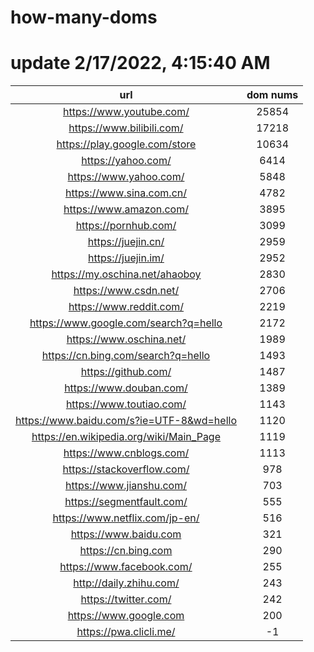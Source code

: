 # how-many-doms

# update 2/17/2022, 4:15:40 AM

url | dom nums
:-: | :-:
https://www.youtube.com/ | 25854
https://www.bilibili.com/ | 17218
https://play.google.com/store | 10634
https://yahoo.com/ | 6414
https://www.yahoo.com/ | 5848
https://www.sina.com.cn/ | 4782
https://www.amazon.com/ | 3895
https://pornhub.com/ | 3099
https://juejin.cn/ | 2959
https://juejin.im/ | 2952
https://my.oschina.net/ahaoboy | 2830
https://www.csdn.net/ | 2706
https://www.reddit.com/ | 2219
https://www.google.com/search?q=hello | 2172
https://www.oschina.net/ | 1989
https://cn.bing.com/search?q=hello | 1493
https://github.com/ | 1487
https://www.douban.com/ | 1389
https://www.toutiao.com/ | 1143
https://www.baidu.com/s?ie=UTF-8&wd=hello | 1120
https://en.wikipedia.org/wiki/Main_Page | 1119
https://www.cnblogs.com/ | 1113
https://stackoverflow.com/ | 978
https://www.jianshu.com/ | 703
https://segmentfault.com/ | 555
https://www.netflix.com/jp-en/ | 516
https://www.baidu.com | 321
https://cn.bing.com | 290
https://www.facebook.com/ | 255
http://daily.zhihu.com/ | 243
https://twitter.com/ | 242
https://www.google.com | 200
https://pwa.clicli.me/ | -1
